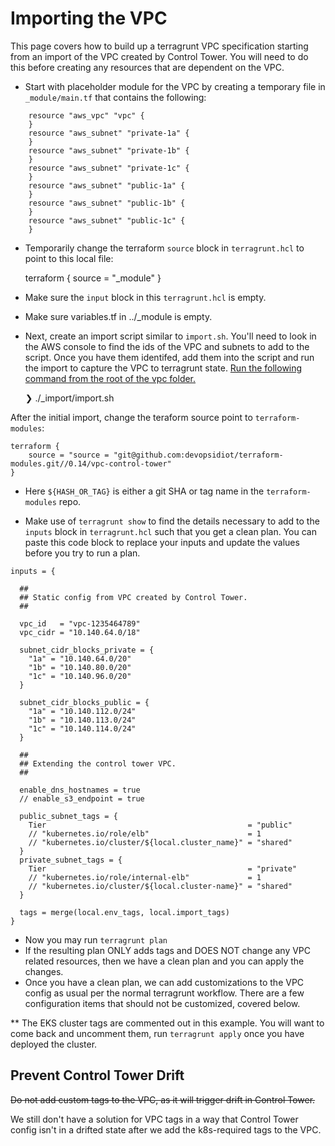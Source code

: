 # Importing the VPC

This page covers how to build up a terragrunt VPC specification starting from an import of the VPC created by Control Tower. You will need to do this before creating any resources that are dependent on the VPC.

* Start with placeholder module for the VPC by creating a temporary file in `_module/main.tf` that contains the following:

```
    resource "aws_vpc" "vpc" {
    }
    resource "aws_subnet" "private-1a" {
    }
    resource "aws_subnet" "private-1b" {
    }
    resource "aws_subnet" "private-1c" {
    }
    resource "aws_subnet" "public-1a" {
    }
    resource "aws_subnet" "public-1b" {
    }
    resource "aws_subnet" "public-1c" {
    }
```
* Temporarily change the terraform `source` block in `terragrunt.hcl` to point to this local file:

    terraform {
        source = "_module"
    }

* Make sure the `input` block in this `terragrunt.hcl` is empty.

* Make sure variables.tf in ../_module is empty.

* Next, create an import script similar to `import.sh`. You'll need to look in the AWS console to find the ids of the VPC and subnets to add to the script. Once you have them identifed, add them into the script and run the import to capture the VPC to terragrunt state. <u>Run the following command from the root of the vpc folder.</u>

    ❯ ./_import/import.sh

After the initial import, change the teraform source point to `terraform-modules`:

    terraform {
        source = "source = "git@github.com:devopsidiot/terraform-modules.git//0.14/vpc-control-tower"
    }

* Here `${HASH_OR_TAG}` is either a git SHA or tag name in the `terraform-modules` repo.

* Make use of `terragrunt show` to find the details necessary to add to the `inputs` block in `terragrunt.hcl` such that you get a clean plan. You can paste this code block to replace your inputs and update the values before you try to run a plan.

```
inputs = {

  ##
  ## Static config from VPC created by Control Tower.
  ##

  vpc_id   = "vpc-1235464789"
  vpc_cidr = "10.140.64.0/18"

  subnet_cidr_blocks_private = {
    "1a" = "10.140.64.0/20"
    "1b" = "10.140.80.0/20"
    "1c" = "10.140.96.0/20"
  }

  subnet_cidr_blocks_public = {
    "1a" = "10.140.112.0/24"
    "1b" = "10.140.113.0/24"
    "1c" = "10.140.114.0/24"
  }

  ##
  ## Extending the control tower VPC.
  ##

  enable_dns_hostnames = true
  // enable_s3_endpoint = true

  public_subnet_tags = {
    Tier                                             = "public"
    // "kubernetes.io/role/elb"                      = 1
    // "kubernetes.io/cluster/${local.cluster_name}" = "shared"
  }
  private_subnet_tags = {
    Tier                                             = "private"
    // "kubernetes.io/role/internal-elb"             = 1
    // "kubernetes.io/cluster/${local.cluster-name}" = "shared"
  }

  tags = merge(local.env_tags, local.import_tags)
}
```
* Now you may run `terragrunt plan`
* If the resulting plan ONLY adds tags and DOES NOT change any VPC related resources, then we have a clean plan and you can apply the changes.
* Once you have a clean plan, we can add customizations to the VPC config as usual per the normal terragrunt workflow. There are a few configuration items that should not be customized, covered below.

** The EKS cluster tags are commented out in this example. You will want to come back and uncomment them, run `terragrunt apply` once you have deployed the cluster.

## Prevent Control Tower Drift

~~Do not add custom tags to the VPC, as it will trigger drift in Control Tower.~~

We still don't have a solution for VPC tags in a way that Control Tower config isn't in a drifted state after we add the k8s-required tags to the VPC.
